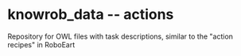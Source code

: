 knowrob_data -- actions
=======================

Repository for OWL files with task descriptions, similar to the "action recipes" in RoboEart
